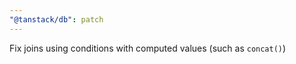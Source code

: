 ```yaml
---
"@tanstack/db": patch
---
```


Fix joins using conditions with computed values (such as `concat()`)
